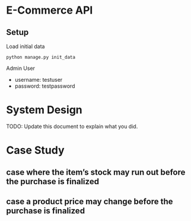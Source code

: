 # E-Commerce API

## Setup
Load initial data
```
python manage.py init_data
```
Admin User
- username: testuser
- password: testpassword

# System Design
TODO: Update this document to explain what you did.


# Case Study

## case where the item’s stock may run out before the purchase is finalized

## case a product price may change before the purchase is finalized

